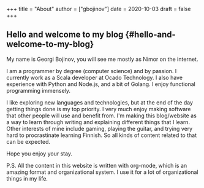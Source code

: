 +++
title = "About"
author = ["gbojinov"]
date = 2020-10-03
draft = false
+++

## Hello and welcome to my blog {#hello-and-welcome-to-my-blog}

My name is Georgi Bojinov, you will see me mostly as Nimor on the internet.

I am a programmer by degree (computer science) and by passion. I currently work as a Scala developer at Ocado Technology. I also have experience with Python and Node.js, and a bit of Golang. I enjoy functional programming immensely.

I like exploring new languages and technologies, but at the end of the day getting things done is my top priority. I very much enjoy making software that other people will use and benefit from. I'm making this blog/website as a way to learn through writing and explaining different things that I learn.
Other interests of mine include gaming, playing the guitar, and trying very hard to procrastinate learning Finnish. So all kinds of content related to that can be expected.

Hope you enjoy your stay.

P.S. All the content in this website is written with org-mode, which is an amazing format and organizational system. I use it for a lot of organizational things in my life.

